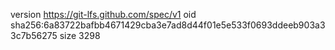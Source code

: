 version https://git-lfs.github.com/spec/v1
oid sha256:6a83722bafbb4671429cba3e7ad8d44f01e5e533f0693ddeeb903a33c7b56275
size 3298
